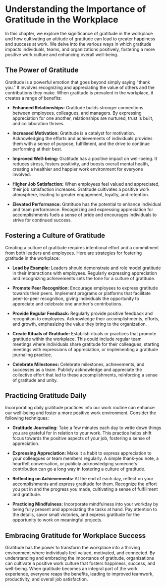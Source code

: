 Understanding the Importance of Gratitude in the Workplace
===================================================================

In this chapter, we explore the significance of gratitude in the workplace and how cultivating an attitude of gratitude can lead to greater happiness and success at work. We delve into the various ways in which gratitude impacts individuals, teams, and organizations positively, fostering a more positive work culture and enhancing overall well-being.

The Power of Gratitude
----------------------

Gratitude is a powerful emotion that goes beyond simply saying "thank you." It involves recognizing and appreciating the value of others and the contributions they make. When gratitude is prevalent in the workplace, it creates a range of benefits:

* **Enhanced Relationships:** Gratitude builds stronger connections between employees, colleagues, and managers. By expressing appreciation for one another, relationships are nurtured, trust is built, and collaboration thrives.

* **Increased Motivation:** Gratitude is a catalyst for motivation. Acknowledging the efforts and achievements of individuals provides them with a sense of purpose, fulfillment, and the drive to continue performing at their best.

* **Improved Well-being:** Gratitude has a positive impact on well-being. It reduces stress, fosters positivity, and boosts overall mental health, creating a healthier and happier work environment for everyone involved.

* **Higher Job Satisfaction:** When employees feel valued and appreciated, their job satisfaction increases. Gratitude cultivates a positive work atmosphere, leading to greater engagement, loyalty, and retention.

* **Elevated Performance:** Gratitude has the potential to enhance individual and team performance. Recognizing and expressing appreciation for accomplishments fuels a sense of pride and encourages individuals to strive for continued success.

Fostering a Culture of Gratitude
--------------------------------

Creating a culture of gratitude requires intentional effort and a commitment from both leaders and employees. Here are strategies for fostering gratitude in the workplace:

* **Lead by Example:** Leaders should demonstrate and role model gratitude in their interactions with employees. Regularly expressing appreciation and recognizing achievements sets the tone for a culture of gratitude.

* **Promote Peer Recognition:** Encourage employees to express gratitude towards their peers. Implement programs or platforms that facilitate peer-to-peer recognition, giving individuals the opportunity to appreciate and celebrate one another's contributions.

* **Provide Regular Feedback:** Regularly provide positive feedback and recognition to employees. Acknowledge their accomplishments, efforts, and growth, emphasizing the value they bring to the organization.

* **Create Rituals of Gratitude:** Establish rituals or practices that promote gratitude within the workplace. This could include regular team meetings where individuals share gratitude for their colleagues, starting meetings with expressions of appreciation, or implementing a gratitude journaling practice.

* **Celebrate Milestones:** Celebrate milestones, achievements, and successes as a team. Publicly acknowledge and appreciate the collective effort that led to these accomplishments, reinforcing a sense of gratitude and unity.

Practicing Gratitude Daily
--------------------------

Incorporating daily gratitude practices into our work routine can enhance our well-being and foster a more positive work environment. Consider the following techniques:

* **Gratitude Journaling:** Take a few minutes each day to write down things you are grateful for in relation to your work. This practice helps shift focus towards the positive aspects of your job, fostering a sense of appreciation.

* **Expressing Appreciation:** Make it a habit to express appreciation to your colleagues or team members regularly. A simple thank-you note, a heartfelt conversation, or publicly acknowledging someone's contribution can go a long way in fostering a culture of gratitude.

* **Reflecting on Achievements:** At the end of each day, reflect on your accomplishments and express gratitude for them. Recognize the effort you put in and the progress you made, cultivating a sense of fulfillment and gratitude.

* **Practicing Mindfulness:** Incorporate mindfulness into your workday by being fully present and appreciating the tasks at hand. Pay attention to the details, savor small victories, and express gratitude for the opportunity to work on meaningful projects.

Embracing Gratitude for Workplace Success
-----------------------------------------

Gratitude has the power to transform the workplace into a thriving environment where individuals feel valued, motivated, and connected. By understanding and embracing the importance of gratitude, organizations can cultivate a positive work culture that fosters happiness, success, and well-being. When gratitude becomes an integral part of the work experience, everyone reaps the benefits, leading to improved teamwork, productivity, and overall job satisfaction.
